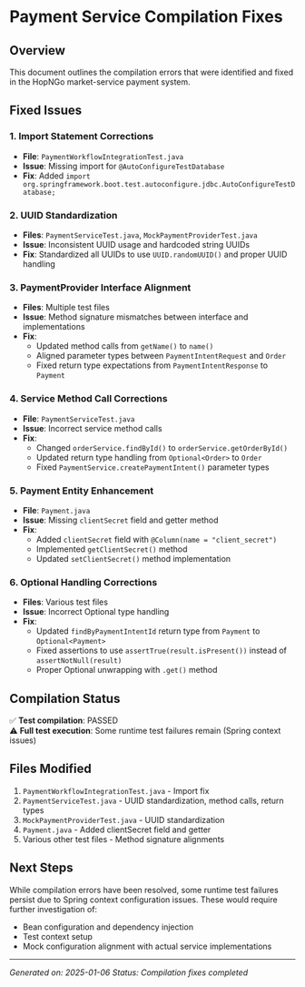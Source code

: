 # Payment Service Compilation Fixes

## Overview
This document outlines the compilation errors that were identified and fixed in the HopNGo market-service payment system.

## Fixed Issues

### 1. Import Statement Corrections
- **File**: `PaymentWorkflowIntegrationTest.java`
- **Issue**: Missing import for `@AutoConfigureTestDatabase`
- **Fix**: Added `import org.springframework.boot.test.autoconfigure.jdbc.AutoConfigureTestDatabase;`

### 2. UUID Standardization
- **Files**: `PaymentServiceTest.java`, `MockPaymentProviderTest.java`
- **Issue**: Inconsistent UUID usage and hardcoded string UUIDs
- **Fix**: Standardized all UUIDs to use `UUID.randomUUID()` and proper UUID handling

### 3. PaymentProvider Interface Alignment
- **Files**: Multiple test files
- **Issue**: Method signature mismatches between interface and implementations
- **Fix**: 
  - Updated method calls from `getName()` to `name()`
  - Aligned parameter types between `PaymentIntentRequest` and `Order`
  - Fixed return type expectations from `PaymentIntentResponse` to `Payment`

### 4. Service Method Call Corrections
- **File**: `PaymentServiceTest.java`
- **Issue**: Incorrect service method calls
- **Fix**:
  - Changed `orderService.findById()` to `orderService.getOrderById()`
  - Updated return type handling from `Optional<Order>` to `Order`
  - Fixed `PaymentService.createPaymentIntent()` parameter types

### 5. Payment Entity Enhancement
- **File**: `Payment.java`
- **Issue**: Missing `clientSecret` field and getter method
- **Fix**:
  - Added `clientSecret` field with `@Column(name = "client_secret")`
  - Implemented `getClientSecret()` method
  - Updated `setClientSecret()` method implementation

### 6. Optional Handling Corrections
- **Files**: Various test files
- **Issue**: Incorrect Optional type handling
- **Fix**:
  - Updated `findByPaymentIntentId` return type from `Payment` to `Optional<Payment>`
  - Fixed assertions to use `assertTrue(result.isPresent())` instead of `assertNotNull(result)`
  - Proper Optional unwrapping with `.get()` method

## Compilation Status
✅ **Test compilation**: PASSED  
⚠️ **Full test execution**: Some runtime test failures remain (Spring context issues)

## Files Modified
1. `PaymentWorkflowIntegrationTest.java` - Import fix
2. `PaymentServiceTest.java` - UUID standardization, method calls, return types
3. `MockPaymentProviderTest.java` - UUID standardization
4. `Payment.java` - Added clientSecret field and getter
5. Various other test files - Method signature alignments

## Next Steps
While compilation errors have been resolved, some runtime test failures persist due to Spring context configuration issues. These would require further investigation of:
- Bean configuration and dependency injection
- Test context setup
- Mock configuration alignment with actual service implementations

---
*Generated on: 2025-01-06*
*Status: Compilation fixes completed*